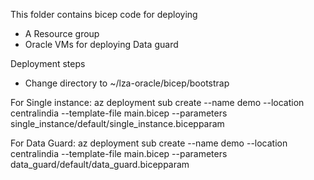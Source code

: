 This folder contains bicep code for deploying 
- A Resource group
- Oracle VMs for deploying Data guard

Deployment steps

- Change directory to ~/lza-oracle/bicep/bootstrap

For Single instance:
az deployment sub create --name demo --location centralindia --template-file main.bicep --parameters single_instance/default/single_instance.bicepparam

For Data Guard:
az deployment sub create --name demo --location centralindia --template-file main.bicep --parameters data_guard/default/data_guard.bicepparam